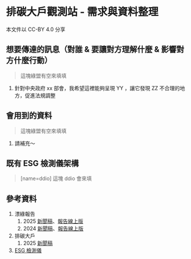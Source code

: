 # 排碳大戶觀測站 - 需求與資料整理

本文件以 CC-BY 4.0 分享

## 想要傳達的訊息（對誰 & 要讓對方理解什麼 & 影響對方什麼行動）

> 這塊綠盟有空來填填

1. 針對中央政府 xx 部會，我希望這裡能夠呈現 YY ，讓它發現 ZZ 不合理的地方，促進法規調整

## 會用到的資料

> 這塊綠盟有空來填填

1. 請補充～

## 既有 ESG 檢測儀架構

> [name=ddio]
> 這塊 ddio 會來填

## 參考資料

1. 漂綠報告
   1. 2025 [新聞稿](https://gcaa.org.tw/14918/)、[報告線上版](https://publish.gcaa.org.tw/2025-corporate-sustainability-reporting-tracker)
   1. 2024 [新聞稿](https://gcaa.org.tw/10468/)、[報告線上版](https://publish.gcaa.org.tw/2024-corporate-sustainability-reporting-tracker)
2. 排碳大戶
   1. 2025 [新聞稿](https://gcaa.org.tw/14739/)
1. [ESG 檢測儀](https://thaubing-esg.gcaa.org.tw/industry)